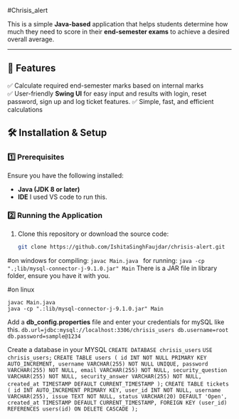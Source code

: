 #Chrisis_alert

This is a simple **Java-based** application that helps students determine how much they need to score in their **end-semester exams** to achieve a desired overall average.

---

## 🚀 Features  
✅ Calculate required end-semester marks based on internal marks  
✅ User-friendly **Swing UI** for easy input and results  with login, reset password, sign up and log ticket features. 
✅ Simple, fast, and efficient calculations  

## 🛠️ Installation & Setup  

### **1️⃣ Prerequisites**  
Ensure you have the following installed:  
- **Java (JDK 8 or later)**  
- **IDE** I used VS code to run this.

### **2️⃣ Running the Application**
1. Clone this repository or download the source code:  
   ```sh
   git clone https://github.com/IshitaSinghFaujdar/chrisis-alert.git
   
#on windows
   for compiling: ```javac Main.java ```
   for running: ```java -cp ".;lib/mysql-connector-j-9.1.0.jar" Main```
   There is a JAR file in library folder, ensure you have it with you.

   #on linux
   ```
   javac Main.java
   java -cp ".:lib/mysql-connector-j-9.1.0.jar" Main
```


   Add a **db_config.properties** file and enter your credentials for mySQL like this.
    ```db.url=jdbc:mysql://localhost:3306/chrisis_users
       db.username=root
       db.password=sample@1234```

   Create a database in your MYSQL
    ```CREATE DATABASE chrisis_users```
    ```USE chrisis_users;```
    ```CREATE TABLE users (
    id INT NOT NULL PRIMARY KEY AUTO_INCREMENT,
    username VARCHAR(255) NOT NULL UNIQUE,
    password VARCHAR(255) NOT NULL,
    email VARCHAR(255) NOT NULL,
    security_question VARCHAR(255) NOT NULL,
    security_answer VARCHAR(255) NOT NULL,
    created_at TIMESTAMP DEFAULT CURRENT_TIMESTAMP
    );```
    ```CREATE TABLE tickets (
    id INT AUTO_INCREMENT PRIMARY KEY,
    user_id INT NOT NULL,
    username VARCHAR(255),
    issue TEXT NOT NULL,
    status VARCHAR(20) DEFAULT 'Open',
    created_at TIMESTAMP DEFAULT CURRENT_TIMESTAMP,
    FOREIGN KEY (user_id) REFERENCES users(id) ON DELETE CASCADE
    );```

    
